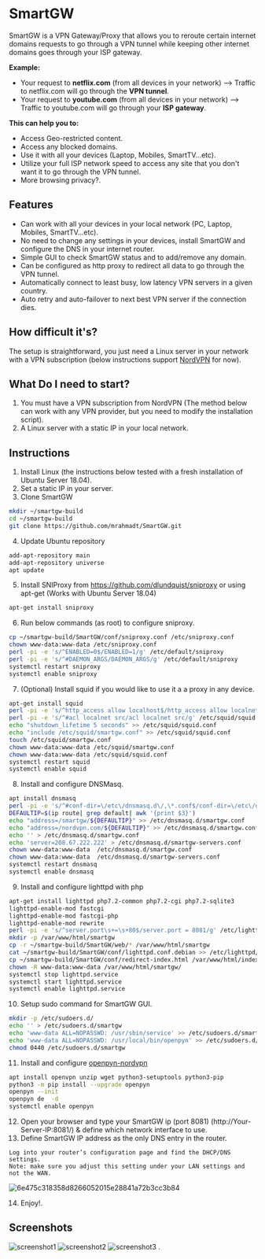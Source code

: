 # SmartGW

SmartGW is a VPN Gateway/Proxy that allows you to reroute certain internet domains requests to go through a VPN tunnel while keeping other internet domains goes through your ISP gateway.

**Example:**
- Your request to **netflix.com** (from all devices in your network) --> Traffic to netflix.com will go through the **VPN tunnel**.
- Your request to **youtube.com** (from all devices in your network) --> Traffic to youtube.com will go through your **ISP gateway**.

**This can help you to:**
- Access Geo-restricted content.
- Access any blocked domains.
- Use it with all your devices (Laptop, Mobiles, SmartTV...etc).
- Utilize your full ISP network speed to access any site that you don't want it to go through the VPN tunnel.
- More browsing privacy?.

## Features
* Can work with all your devices in your local network (PC, Laptop, Mobiles, SmartTV...etc).
* No need to change any settings in your devices, install SmartGW and configure the DNS in your internet router.
* Simple GUI to check SmartGW status and to add/remove any domain.
* Can be configured as http proxy to redirect all data to go through the VPN tunnel.
* Automatically connect to least busy, low latency VPN servers in a given country.
* Auto retry and auto-failover to next best VPN server if the connection dies.

## How difficult it's?
The setup is straightforward, you just need a Linux server in your network with a VPN subscription (below instructions support <a href="http://nordvpn.com">NordVPN</a> for now).

## What Do I need to start?
1. You must have a VPN subscription from NordVPN (The method below can work with any VPN provider, but you need to modify the installation script).
2. A Linux server with a static IP in your local network.


## Instructions
1. Install Linux (the instructions below tested with a fresh installation of Ubuntu Server 18.04).
2. Set a static IP in your server.
3. Clone SmartGW
``` bash
mkdir ~/smartgw-build
cd ~/smartgw-build
git clone https://github.com/mrahmadt/SmartGW.git
```
4. Update Ubuntu repository
``` bash
add-apt-repository main
add-apt-repository universe
apt update
```
5. Install SNIProxy from <a href="https://github.com/dlundquist/sniproxy">https://github.com/dlundquist/sniproxy</a> or using apt-get (Works with Ubuntu Server 18.04)
``` bash
apt-get install sniproxy
```
6. Run below commands (as root) to configure sniproxy.
``` bash
cp ~/smartgw-build/SmartGW/conf/sniproxy.conf /etc/sniproxy.conf
chown www-data:www-data /etc/sniproxy.conf
perl -pi -e 's/^ENABLED=0$/ENABLED=1/g' /etc/default/sniproxy
perl -pi -e 's/^#DAEMON_ARGS/DAEMON_ARGS/g' /etc/default/sniproxy
systemctl restart sniproxy
systemctl enable sniproxy
```
7. (Optional) Install squid if you would like to use it a a proxy in any device.
``` bash
apt-get install squid
perl -pi -e 's/^http_access allow localhost$/http_access allow localnet/g' /etc/squid/squid.conf
perl -pi -e 's/^#acl localnet src/acl localnet src/g' /etc/squid/squid.conf
echo "shutdown_lifetime 5 seconds" >> /etc/squid/squid.conf
echo "include /etc/squid/smartgw.conf" >> /etc/squid/squid.conf
touch /etc/squid/smartgw.conf
chown www-data:www-data /etc/squid/smartgw.conf
chown www-data:www-data /etc/squid/squid.conf
systemctl restart squid
systemctl enable squid
```
8. Install and configure DNSMasq.
``` bash
apt install dnsmasq
perl -pi -e 's/^#conf-dir=\/etc\/dnsmasq.d\/,\*.conf$/conf-dir=\/etc\/dnsmasq.d\/,\*.conf/g' /etc/dnsmasq.conf
DEFAULTIP=$(ip route| grep default| awk '{print $3}')
echo "address=/smartgw/${DEFAULTIP}" >> /etc/dnsmasq.d/smartgw.conf
echo "address=/nordvpn.com/${DEFAULTIP}" >> /etc/dnsmasq.d/smartgw.conf
echo '' > /etc/dnsmasq.d/smartgw.conf
echo 'server=208.67.222.222' > /etc/dnsmasq.d/smartgw-servers.conf
chown www-data:www-data  /etc/dnsmasq.d/smartgw.conf
chown www-data:www-data  /etc/dnsmasq.d/smartgw-servers.conf
systemctl restart dnsmasq
systemctl enable dnsmasq
```
9. Install and configure lighttpd with php
``` bash
apt-get install lighttpd php7.2-common php7.2-cgi php7.2-sqlite3
lighttpd-enable-mod fastcgi
lighttpd-enable-mod fastcgi-php
lighttpd-enable-mod rewrite              
perl -pi -e 's/^server.port\s+=\s+80$/server.port = 8081/g' /etc/lighttpd/lighttpd.conf
mkdir -p /var/www/html/smartgw
cp -r ~/smartgw-build/SmartGW/web/* /var/www/html/smartgw
cat ~/smartgw-build/SmartGW/conf/lighttpd.conf.debian >> /etc/lighttpd/lighttpd.conf
cp ~/smartgw-build/SmartGW/conf/redirect-index.html /var/www/html/index.html
chown -R www-data:www-data /var/www/html/smartgw/
systemctl stop lighttpd.service
systemctl start lighttpd.service
systemctl enable lighttpd.service
```
10. Setup sudo command for SmartGW GUI.
``` bash
mkdir -p /etc/sudoers.d/
echo '' > /etc/sudoers.d/smartgw
echo 'www-data ALL=NOPASSWD: /usr/sbin/service' >> /etc/sudoers.d/smartgw
echo 'www-data ALL=NOPASSWD: /usr/local/bin/openpyn' >> /etc/sudoers.d/smartgw
chmod 0440 /etc/sudoers.d/smartgw
```
11. Install and configure <a href="https://github.com/jotyGill/openpyn-nordvpn">openpyn-nordvpn</a>
``` bash
apt install openvpn unzip wget python3-setuptools python3-pip
python3 -m pip install --upgrade openpyn
openpyn --init
openpyn de  -d
systemctl enable openpyn
```
12. Open your browser and type your SmartGW ip (port 8081) (http://Your-Server-IP:8081/) & define which network interface to use.
13. Define SmartGW IP address as the only DNS entry in the router.
```
Log into your router’s configuration page and find the DHCP/DNS settings. 
Note: make sure you adjust this setting under your LAN settings and not the WAN.
```
![6e475c318358d8266052015e28841a72b3cc3b84](https://user-images.githubusercontent.com/957921/44320410-9cccc200-a44a-11e8-88fe-570d01eb2e93.png)

14. Enjoy!.

## Screenshots
![screenshot1](https://user-images.githubusercontent.com/957921/44305203-cfa78500-a37a-11e8-961c-cddea95773d2.png)
![screenshot2](https://user-images.githubusercontent.com/957921/44305204-d2a27580-a37a-11e8-881e-120f065df056.png)
![screenshot3](https://user-images.githubusercontent.com/957921/44305205-d46c3900-a37a-11e8-9c87-01e1b24ec4f1.png)
.
